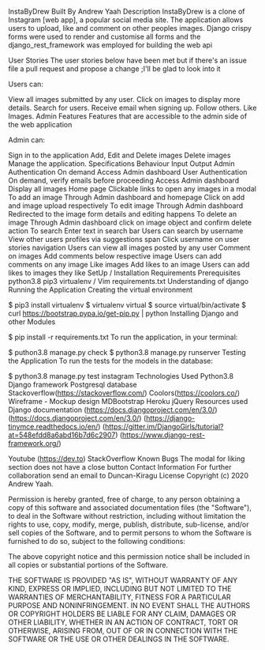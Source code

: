 InstaByDrew
Built By Andrew Yaah
Description
InstaByDrew is a clone of Instagram [web app], a popular social media site. The application allows users to upload, like and comment on other peoples images. Django crispy forms were used to render and customise all forms and the django_rest_framework was employed for building the web api

User Stories
The user stories below have been met but if there's an issue file a pull request and propose a change ;I'll be glad to look into it

Users can:

View all images submitted by any user.
Click on images to display more details.
Search for users.
Receive email when signing up.
Follow others.
Like Images.
Admin Features
Features that are accessible to the admin side of the web application

Admin can:

Sign in to the application
Add, Edit and Delete images
Delete images
Manage the application.
Specifications
Behaviour	Input	Output
Admin Authentication	On demand	Access Admin dashboard
User Authentication	On demand, verify emails before proceeding	Access Admin dashboard
Display all images	Home page	Clickable links to open any images in a modal
To add an image	Through Admin dashboard and homepage	Click on add and image upload respectively
To edit image	Through Admin dashboard	Redirected to the image form details and editing happens
To delete an image	Through Admin dashboard	click on image object and confirm delete action
To search	Enter text in search bar	Users can search by username
View other users profiles via suggestions span	Click username on user stories navigation	Users can view all images posted by any user
Comment on images	Add comments below respective image	Users can add comments on any image
Like images	Add likes to an image	Users can add likes to images they like
SetUp / Installation Requirements
Prerequisites
python3.8
pip3
virtualenv / Vim
requirements.txt
Understanding of django
Running the Application
Creating the virtual environment

  $ pip3 install virtualenv
  $ virtualenv virtual
  $ source virtual/bin/activate
  $ curl https://bootstrap.pypa.io/get-pip.py | python
Installing Django and other Modules

  $ pip install -r requirements.txt
To run the application, in your terminal:

  $ puthon3.8 manage.py check
  $ python3.8 manage.py runserver
Testing the Application
To run the tests for the models in the database:

  $ python3.8 manage.py test instagram
Technologies Used
Python3.8
Django framework
Postgresql database
Stackoverflow(https://stackoverflow.com/)
Coolors(https://coolors.co/)
Wireframe - Mockup design
MDBootstrap
Heroku
jQuery
Resources used
Django documentation
(https://docs.djangoproject.com/en/3.0/) (https://docs.djangoproject.com/en/3.0/) (https://django-tinymce.readthedocs.io/en/) (https://gitter.im/DjangoGirls/tutorial?at=548efdd8a6abd16b7d6c2907) (https://www.django-rest-framework.org/)

Youtube
(https://dev.to)
StackOverflow
Known Bugs
The modal for liking section does not have a close button
Contact Information
For further collaboration send an email to Duncan-Kiragu
License
Copyright (c) 2020 Andrew Yaah.

Permission is hereby granted, free of charge, to any person obtaining a copy of this software and associated documentation files (the "Software"), to deal in the Software without restriction, including without limitation the rights to use, copy, modify, merge, publish, distribute, sub-license, and/or sell copies of the Software, and to permit persons to whom the Software is furnished to do so, subject to the following conditions:

The above copyright notice and this permission notice shall be included in all copies or substantial portions of the Software.

THE SOFTWARE IS PROVIDED "AS IS", WITHOUT WARRANTY OF ANY KIND, EXPRESS OR IMPLIED, INCLUDING BUT NOT LIMITED TO THE WARRANTIES OF MERCHANTABILITY, FITNESS FOR A PARTICULAR PURPOSE AND NONINFRINGEMENT. IN NO EVENT SHALL THE AUTHORS OR COPYRIGHT HOLDERS BE LIABLE FOR ANY CLAIM, DAMAGES OR OTHER LIABILITY, WHETHER IN AN ACTION OF CONTRACT, TORT OR OTHERWISE, ARISING FROM, OUT OF OR IN CONNECTION WITH THE SOFTWARE OR THE USE OR OTHER DEALINGS IN THE SOFTWARE.

